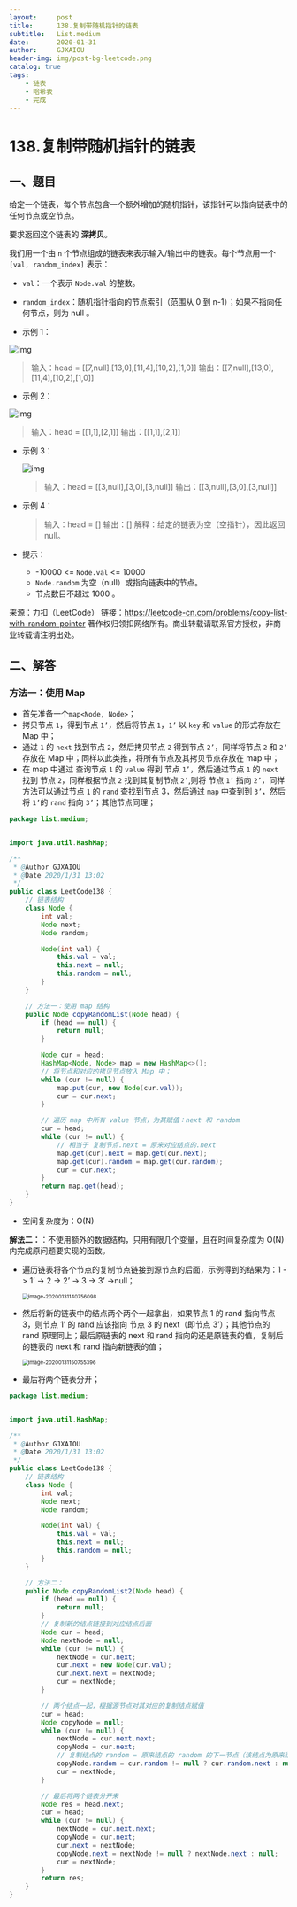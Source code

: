 ```yaml
---
layout:     post
title:      138.复制带随机指针的链表
subtitle:   List.medium
date:       2020-01-31
author:     GJXAIOU
header-img: img/post-bg-leetcode.png
catalog: true
tags:
    - 链表
	- 哈希表
	- 完成
---
```


# 138.复制带随机指针的链表

## 一、题目

给定一个链表，每个节点包含一个额外增加的随机指针，该指针可以指向链表中的任何节点或空节点。

要求返回这个链表的 **深拷贝**。 

我们用一个由 `n` 个节点组成的链表来表示输入/输出中的链表。每个节点用一个 `[val, random_index]` 表示：

- `val`：一个表示 `Node.val` 的整数。
- `random_index`：随机指针指向的节点索引（范围从 0 到 n-1）；如果不指向任何节点，则为  null 。

- 示例 1：

![img](138.%E5%A4%8D%E5%88%B6%E5%B8%A6%E9%9A%8F%E6%9C%BA%E6%8C%87%E9%92%88%E7%9A%84%E9%93%BE%E8%A1%A8.resource/e1.png)

> 输入：head = [[7,null],[13,0],[11,4],[10,2],[1,0]]
> 输出：[[7,null],[13,0],[11,4],[10,2],[1,0]]

- 示例 2：

![img](138.%E5%A4%8D%E5%88%B6%E5%B8%A6%E9%9A%8F%E6%9C%BA%E6%8C%87%E9%92%88%E7%9A%84%E9%93%BE%E8%A1%A8.resource/e2.png)

> 输入：head = [[1,1],[2,1]]
> 输出：[[1,1],[2,1]]

- 示例 3：

    ![img](138.%E5%A4%8D%E5%88%B6%E5%B8%A6%E9%9A%8F%E6%9C%BA%E6%8C%87%E9%92%88%E7%9A%84%E9%93%BE%E8%A1%A8.resource/e3.png)

    > 输入：head = [[3,null],[3,0],[3,null]]
    > 输出：[[3,null],[3,0],[3,null]]

- 示例 4：

    > 输入：head = []
    > 输出：[]
    > 解释：给定的链表为空（空指针），因此返回 null。

- 提示：
    - -10000 <= `Node.val` <= 10000
    - `Node.random` 为空（null）或指向链表中的节点。
    - 节点数目不超过 1000 。

来源：力扣（LeetCode）
链接：https://leetcode-cn.com/problems/copy-list-with-random-pointer
著作权归领扣网络所有。商业转载请联系官方授权，非商业转载请注明出处。



## 二、解答

### 方法一：使用 Map

- 首先准备一个`map<Node, Node>`；
- 拷贝节点 `1`，得到节点 `1’`，然后将节点 `1`，`1’` 以 `key` 和 `value` 的形式存放在 Map 中；
- 通过 `1` 的 `next` 找到节点 `2`，然后拷贝节点 `2` 得到节点 `2’`，同样将节点 `2` 和 `2’` 存放在 Map 中；同样以此类推，将所有节点及其拷贝节点存放在 map 中；
- 在 map 中通过 查询节点 `1` 的 `value` 得到 节点 `1’`，然后通过节点 `1` 的 `next` 找到 节点 `2`，同样根据节点 `2` 找到其复制节点  `2’`,则将 节点 `1’` 指向 `2’`，同样方法可以通过节点 `1` 的 `rand` 查找到节点 3，然后通过 `map` 中查到到 `3’`，然后将 `1’`的  `rand` 指向 `3’`；其他节点同理；

```java
package list.medium;


import java.util.HashMap;

/**
 * @Author GJXAIOU
 * @Date 2020/1/31 13:02
 */
public class LeetCode138 {
    // 链表结构
    class Node {
        int val;
        Node next;
        Node random;

        Node(int val) {
            this.val = val;
            this.next = null;
            this.random = null;
        }
    }

    // 方法一：使用 map 结构
    public Node copyRandomList(Node head) {
        if (head == null) {
            return null;
        }

        Node cur = head;
        HashMap<Node, Node> map = new HashMap<>();
        // 将节点和对应的拷贝节点放入 Map 中；
        while (cur != null) {
            map.put(cur, new Node(cur.val));
            cur = cur.next;
        }

        // 遍历 map 中所有 value 节点，为其赋值：next 和 random
        cur = head;
        while (cur != null) {
            // 相当于 复制节点.next = 原来对应结点的.next
            map.get(cur).next = map.get(cur.next);
            map.get(cur).random = map.get(cur.random);
            cur = cur.next;
        }
        return map.get(head);
    }
}
```

- 空间复杂度为：O(N)



**解法二：**：不使用额外的数据结构，只用有限几个变量，且在时间复杂度为 O(N)内完成原问题要实现的函数。

- 遍历链表将各个节点的复制节点链接到源节点的后面，示例得到的结果为：1 -> 1’ -> 2 -> 2’ -> 3 -> 3’ ->null；

    <img src="138.%E5%A4%8D%E5%88%B6%E5%B8%A6%E9%9A%8F%E6%9C%BA%E6%8C%87%E9%92%88%E7%9A%84%E9%93%BE%E8%A1%A8.resource/image-20200131140756098.png" alt="image-20200131140756098" style="zoom:67%;" />

- 然后将新的链表中的结点两个两个一起拿出，如果节点 1 的 rand 指向节点 3，则节点 1’ 的 rand 应该指向 节点 3 的 next（即节点 3’）；其他节点的 rand 原理同上；最后原链表的 next 和 rand 指向的还是原链表的值，复制后的链表的 next 和 rand 指向新链表的值；

    <img src="138.%E5%A4%8D%E5%88%B6%E5%B8%A6%E9%9A%8F%E6%9C%BA%E6%8C%87%E9%92%88%E7%9A%84%E9%93%BE%E8%A1%A8.resource/image-20200131150755396.png" alt="image-20200131150755396" style="zoom:67%;" />

- 最后将两个链表分开；

```java
package list.medium;


import java.util.HashMap;

/**
 * @Author GJXAIOU
 * @Date 2020/1/31 13:02
 */
public class LeetCode138 {
    // 链表结构
    class Node {
        int val;
        Node next;
        Node random;

        Node(int val) {
            this.val = val;
            this.next = null;
            this.random = null;
        }
    }

    // 方法二：
    public Node copyRandomList2(Node head) {
        if (head == null) {
            return null;
        }
        // 复制新的结点链接到对应结点后面
        Node cur = head;
        Node nextNode = null;
        while (cur != null) {
            nextNode = cur.next;
            cur.next = new Node(cur.val);
            cur.next.next = nextNode;
            cur = nextNode;
        }

        // 两个结点一起，根据源节点对其对应的复制结点赋值
        cur = head;
        Node copyNode = null;
        while (cur != null) {
            nextNode = cur.next.next;
            copyNode = cur.next;
            // 复制结点的 random = 原来结点的 random 的下一节点（该结点为原来结点的 random 结点的复制结点）
            copyNode.random = cur.random != null ? cur.random.next : null;
            cur = nextNode;
        }

        // 最后将两个链表分开来
        Node res = head.next;
        cur = head;
        while (cur != null) {
            nextNode = cur.next.next;
            copyNode = cur.next;
            cur.next = nextNode;
            copyNode.next = nextNode != null ? nextNode.next : null;
            cur = nextNode;
        }
        return res;
    }
}
```



